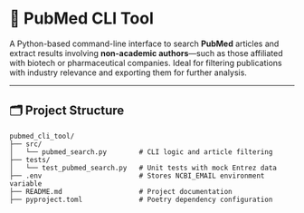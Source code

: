 # 🔎 PubMed CLI Tool

A Python-based command-line interface to search **PubMed** articles and extract results involving **non-academic authors**—such as those affiliated with biotech or pharmaceutical companies. Ideal for filtering publications with industry relevance and exporting them for further analysis.

---

## 🗂️ Project Structure

```plaintext
pubmed_cli_tool/
├── src/
│   └── pubmed_search.py        # CLI logic and article filtering
├── tests/
│   └── test_pubmed_search.py   # Unit tests with mock Entrez data
├── .env                        # Stores NCBI_EMAIL environment variable
├── README.md                   # Project documentation
├── pyproject.toml              # Poetry dependency configuration
